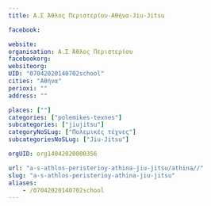 ```yaml
---
title: Α.Σ Άθλος Περιστερίου-Αθήνα-Jiu-Jitsu

facebook:

website:
organisation: Α.Σ Άθλος Περιστερίου
facebookorg:
websiteorg:
UID: "07042020140702school"
cities: "Αθήνα"
perioxi: ""
address: ""

places: [""]
categories: ["polemikes-texnes"]
subcategories: ["jiujitsu"]
categoryNoSLug: ["Πολεμικές τέχνες"]
subcategoriesNoSLug: ["Jiu-Jitsu"]

orgUID: org14042020000356

url: "a-s-athlos-peristerioy-athina-jiu-jitsu/athina//"
slug: "a-s-athlos-peristerioy-athina-jiu-jitsu"
aliases:
    - /07042020140702school
---
```





